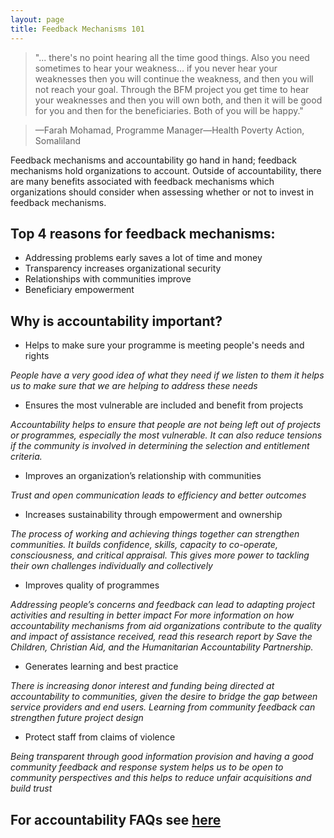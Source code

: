 ```yaml
---
layout: page
title: Feedback Mechanisms 101
---
```


 >"... there's no point hearing all the time good things. Also you need sometimes to hear your weakness... if you never hear your weaknesses then you will continue the weakness, and then you will not reach your goal. Through the BFM project you get time to hear  your weaknesses and then you will own both, and then it will be good for you and then for the beneficiaries.  Both of you will be happy."

 >&mdash;Farah Mohamad, Programme Manager&mdash;Health Poverty Action, Somaliland

Feedback mechanisms and accountability go hand in hand; feedback mechanisms hold organizations to account. Outside of accountability, there are many benefits associated with feedback mechanisms which organizations should consider when assessing whether or not to invest in feedback mechanisms.

## Top 4 reasons for feedback mechanisms:

* Addressing problems early saves a lot of time and money
* Transparency increases organizational security
* Relationships with communities improve
* Beneficiary empowerment

## Why is accountability important?

* Helps to make sure your programme is meeting people's needs and rights

*People have a very good idea of what they need if we listen to them it helps us to make sure that we are helping to address these needs*

* Ensures the most vulnerable are included and benefit from projects

*Accountability helps to ensure that people are not being left out of projects or programmes, especially the most vulnerable. It can also reduce tensions if the community is involved in determining the selection and entitlement criteria.*

* Improves an organization’s relationship with communities

*Trust and open communication leads to efficiency and better outcomes*

* Increases sustainability through empowerment and ownership

*The process of working and achieving things together can strengthen communities. It builds confidence, skills, capacity to co-operate, consciousness, and critical appraisal. This gives more power to tackling their own challenges individually and collectively*

* Improves quality of programmes

*Addressing people’s concerns and feedback can lead to adapting project activities and resulting in better impact
For more information on how accountability mechanisms from aid organizations contribute to the quality and impact of assistance received, read this research report by Save the Children, Christian Aid, and the Humanitarian Accountability Partnership.*

* Generates learning and best practice

*There is increasing donor interest and funding being directed at accountability to communities, given the desire to bridge the gap between service providers and end users. Learning from community feedback can strengthen future project design*

* Protect staff from claims of violence

*Being transparent through good information provision and having a good community feedback and response system helps us to be open to community perspectives and this helps to reduce unfair acquisitions and build trust*


## For accountability FAQs see [here]({{site.baseurl}}/public/files/A2CFAQ.pdf)
